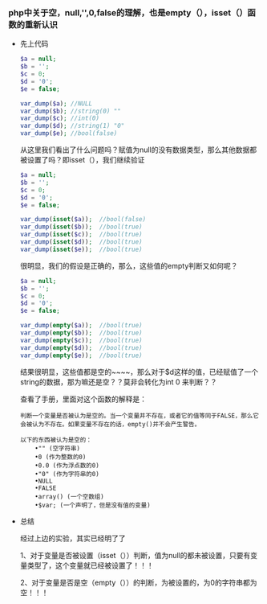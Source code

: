 ### php中关于空，null,'',0,false的理解，也是empty（），isset（）函数的重新认识

* 先上代码

  ```php
  $a = null;
  $b = '';
  $c = 0;
  $d = '0';
  $e = false;

  var_dump($a);	//NULL 
  var_dump($b);	//string(0) ""
  var_dump($c);	//int(0)
  var_dump($d);	//string(1) "0"
  var_dump($e);	//bool(false)
  ```

  从这里我们看出了什么问题吗？赋值为null的没有数据类型，那么其他数据都被设置了吗？即isset（），我们继续验证

  ```php
  $a = null;
  $b = '';
  $c = 0;
  $d = '0';
  $e = false;

  var_dump(isset($a));	//bool(false) 
  var_dump(isset($b));	//bool(true)
  var_dump(isset($c));	//bool(true)
  var_dump(isset($d));	//bool(true)
  var_dump(isset($e));	//bool(true)
  ```

  很明显，我们的假设是正确的，那么，这些值的empty判断又如何呢？

  ```php
  $a = null;
  $b = '';
  $c = 0;
  $d = '0';
  $e = false;

  var_dump(empty($a));	//bool(true) 
  var_dump(empty($b));	//bool(true)
  var_dump(empty($c));	//bool(true)
  var_dump(empty($d));	//bool(true)
  var_dump(empty($e));	//bool(true)
  ```

  结果很明显，这些值都是空的~~~~，那么对于$d这样的值，已经赋值了一个string的数据，那为嘛还是空？？莫非会转化为int 0 来判断？？

  查看了手册，里面对这个函数的解释是：

  ```
  判断一个变量是否被认为是空的。当一个变量并不存在，或者它的值等同于FALSE，那么它会被认为不存在。如果变量不存在的话，empty()并不会产生警告。 

  以下的东西被认为是空的： 
      •"" (空字符串)
      •0 (作为整数的0)
      •0.0 (作为浮点数的0)
      •"0" (作为字符串的0)
      •NULL
      •FALSE
      •array() (一个空数组)
      •$var; (一个声明了，但是没有值的变量)
  ```

* 总结

  经过上边的实验，其实已经明了了

  1、对于变量是否被设置（isset（））判断，值为null的都未被设置，只要有变量类型了，这个变量就已经被设置了！！！

  2、对于变量是否是空（empty（））的判断，为被设置的，为0的字符串都为空！！！